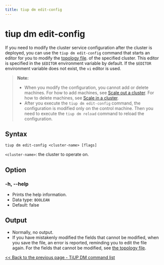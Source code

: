 ```yaml
---
title: tiup dm edit-config
---
```


# tiup dm edit-config

If you need to modify the cluster service configuration after the cluster is deployed, you can use the `tiup dm edit-config` command that starts an editor for you to modify the [topology file](/tiup/tiup-dm-topology-reference.md). of the specified cluster. This editor is specified in the `$EDITOR` environment variable by default. If the `$EDITOR` environment variable does not exist, the `vi` editor is used.

> **Note:**
>
> + When you modify the configuration, you cannot add or delete machines. For how to add machines, see [Scale out a cluster](/tiup/tiup-component-dm-scale-out.md). For how to delete machines, see [Scale in a cluster](/tiup/tiup-component-dm-scale-in.md).
> + After you execute the `tiup dm edit-config` command, the configuration is modified only on the control machine. Then you need to execute the `tiup dm reload` command to reload the configuration.

## Syntax

```shell
tiup dm edit-config <cluster-name> [flags]
```

`<cluster-name>`: the cluster to operate on.

## Option

### -h, --help

- Prints the help information.
- Data type: `BOOLEAN`
- Default: false

## Output

- Normally, no output.
- If you have mistakenly modified the fields that cannot be modified, when you save the file, an error is reported, reminding you to edit the file again. For the fields that cannot be modified, see [the topology file](/tiup/tiup-dm-topology-reference.md).

[<< Back to the previous page - TiUP DM command list](/tiup/tiup-component-dm.md#command-list)
